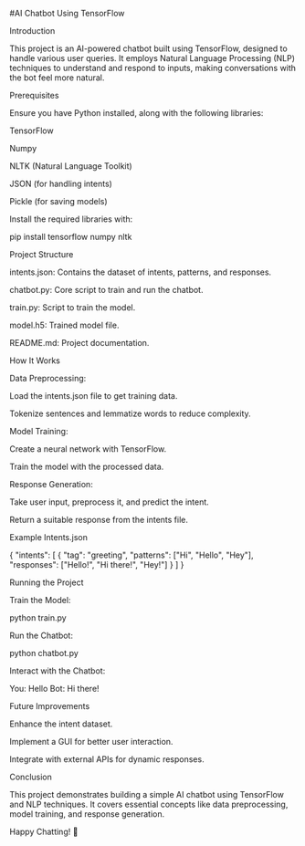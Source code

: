 #AI Chatbot Using TensorFlow

Introduction

This project is an AI-powered chatbot built using TensorFlow, designed to handle various user queries. It employs Natural Language Processing (NLP) techniques to understand and respond to inputs, making conversations with the bot feel more natural.

Prerequisites

Ensure you have Python installed, along with the following libraries:

TensorFlow

Numpy

NLTK (Natural Language Toolkit)

JSON (for handling intents)

Pickle (for saving models)

Install the required libraries with:

pip install tensorflow numpy nltk

Project Structure

intents.json: Contains the dataset of intents, patterns, and responses.

chatbot.py: Core script to train and run the chatbot.

train.py: Script to train the model.

model.h5: Trained model file.

README.md: Project documentation.

How It Works

Data Preprocessing:

Load the intents.json file to get training data.

Tokenize sentences and lemmatize words to reduce complexity.

Model Training:

Create a neural network with TensorFlow.

Train the model with the processed data.

Response Generation:

Take user input, preprocess it, and predict the intent.

Return a suitable response from the intents file.

Example Intents.json

{
  "intents": [
    {
      "tag": "greeting",
      "patterns": ["Hi", "Hello", "Hey"],
      "responses": ["Hello!", "Hi there!", "Hey!"]
    }
  ]
}

Running the Project

Train the Model:

python train.py

Run the Chatbot:

python chatbot.py

Interact with the Chatbot:

You: Hello
Bot: Hi there!

Future Improvements

Enhance the intent dataset.

Implement a GUI for better user interaction.

Integrate with external APIs for dynamic responses.

Conclusion

This project demonstrates building a simple AI chatbot using TensorFlow and NLP techniques. It covers essential concepts like data preprocessing, model training, and response generation.

Happy Chatting! 🤖


